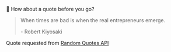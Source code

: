 📣 How about a quote before you go?

> When times are bad is when the real entrepreneurs emerge.
>
> <p>- Robert Kiyosaki</p>

Quote requested from [Random Quotes API](https://github.com/lukePeavey/quotable)
